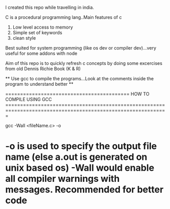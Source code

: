I created this repo while travelling in india.

C is a procedural programming lang..Main features of c
1) Low level access to memory
2) Simple set of keywords
3) clean style

Best suited for system programming (like os dev or compiler dev)...very useful for some addons with node

Aim of this repo is to quickly refresh c concepts by doing some excercises from old Dennis Richie Book (K & R)

** Use gcc to compile the programs...Look at the comments inside the program to understand better **


========================================== HOW TO COMPILE USING GCC =============================================================================================================

gcc -Wall <fileName.c> -o <output>

-o is used to specify the output file name (else a.out is generated on unix based os)
-Wall would enable all compiler warnings with messages. Recommended for better code 
======================================================================================
